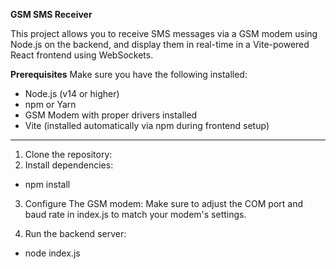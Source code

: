 **GSM SMS Receiver**

This project allows you to receive SMS messages via a GSM modem using Node.js on the backend, and display them in real-time in a Vite-powered React frontend using WebSockets.

**Prerequisites**
Make sure you have the following installed:

* Node.js (v14 or higher)
* npm or Yarn
* GSM Modem with proper drivers installed
* Vite (installed automatically via npm during frontend setup)

---------------------------------------------------------------------

1. Clone the repository:
2. Install dependencies:
* npm install

3. Configure The GSM modem:
Make sure to adjust the COM port and baud rate in index.js to match your modem's settings.

5. Run the backend server:
* node index.js
